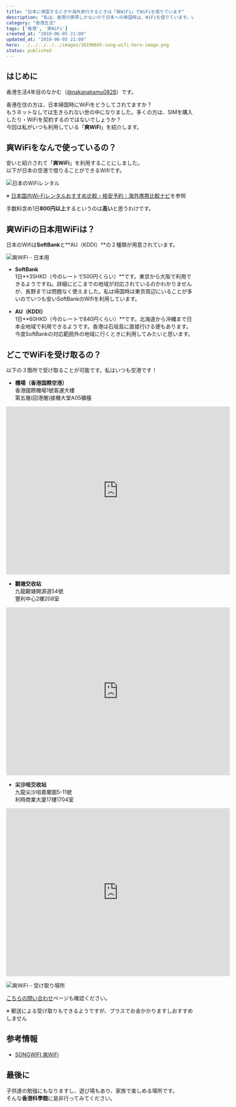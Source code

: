 ```yaml
---
title: "日本に帰国するときや海外旅行するときは「爽WiFi」でWiFiを借りています"
description: "私は、香港の携帯しかないので日本への帰国時は、WiFiを借りています。いつもWiFiの契約に利用している爽WiFiを紹介します"
category: "香港生活"
tags: ['香港', '爽WiFi']
created_at: "2019-06-05 21:00"
updated_at: "2019-06-05 21:00"
hero: ../../../../../images/20190605-song-wifi-hero-image.png
status: published
---
```


## はじめに

香港生活4年目のなかむ（[@nakanakamu0828](https://twitter.com/nakanakamu0828)）です。  

香港在住の方は、日本帰国時にWiFiをどうしてされてますか？  
もうネットなしでは生きられない世の中になりました。多くの方は、SIMを購入したり・WiFiを契約するのではないでしょうか？  
今回は私がいつも利用している「**爽WiFi**」を紹介します。

## 爽WiFiをなんで使っているの？
安いと紹介されて「**爽WiFi**」を利用することにしました。  
以下が日本の空港で借りることができるWifiです。  

![日本のWiFiレンタル](../../../../../images/uploads/2019/06/05/song_wifi/picture-2.png)

※ [日本国内Wi-Fiレンタルおすすめ比較・格安予約｜海外携帯比較ナビ](https://www.mobistar.jp/wifi-domestic.htm)を参照

手数料含め1日**800円以上**するというのは**高い**と思うわけです。


## 爽WiFiの日本用WiFiは？
日本のWifiは**SoftBank**と**AU（KDDI）**の２種類が用意されています。

![爽WiFi - 日本用](../../../../../images/uploads/2019/06/05/song_wifi/picture-1.png)

- **SoftBank**  
  1日**35HKD（今のレートで500円くらい）**です。東京から大阪で利用できるようですね。詳細にどこまでの地域が対応されているのかわかりませんが、長野までは問題なく使えました。私は帰国時は東京周辺にいることが多いのでいつも安いSoftBankのWifiを利用しています。

- **AU（KDDI）**  
  1日**60HKD（今のレートで840円くらい）**です。北海道から沖縄まで日本全地域で利用できるようです。香港は石垣島に直接行ける便もあります。今度SoftBankの対応範囲外の地域に行くときに利用してみたいと思います。


## どこでWiFiを受け取るの？
以下の３箇所で受け取ることが可能です。私はいつも空港です！

- **機場（香港国際空港）**  
  香港國際機場1號客運大樓  
  第五層(回港層)接機大堂A05櫃檯  

<iframe src="https://www.google.com/maps/embed?pb=!1m14!1m8!1m3!1d922.7557407047487!2d113.9338731!3d22.3149713!3m2!1i1024!2i768!4f13.1!3m3!1m2!1s0x3403e2e7f7fb14ab%3A0x3af0d9233ef0820e!2z44K_44O844Of44OK44Or77yRIDEgU2t5IFBsYXphIFJkLCBDaGVrIExhcCBLb2s!5e0!3m2!1sja!2shk!4v1559747623805!5m2!1sja!2shk" width="600" height="450" frameborder="0" style="border:0" allowfullscreen></iframe>


- **觀塘交收站**  
  九龍觀塘開源道54號  
  豐利中心2樓208室  

<iframe src="https://www.google.com/maps/embed?pb=!1m18!1m12!1m3!1d1845.5832986174435!2d114.22300225806752!3d22.309538296329706!2m3!1f0!2f0!3f0!3m2!1i1024!2i768!4f13.1!3m3!1m2!1s0x34040145a7da2119%3A0xc76dc5bb4b66d130!2s54+Hoi+Yuen+Rd%2C+Kwun+Tong!5e0!3m2!1sja!2shk!4v1559747781538!5m2!1sja!2shk" width="600" height="450" frameborder="0" style="border:0" allowfullscreen></iframe>


- **尖沙咀交收站**  
  九龍尖沙咀嘉蘭圍5-11號  
  利時商業大廈17樓1704室  

<iframe src="https://www.google.com/maps/embed?pb=!1m18!1m12!1m3!1d3691.42001671126!2d114.17300481495475!3d22.299949585323816!2m3!1f0!2f0!3f0!3m2!1i1024!2i768!4f13.1!3m3!1m2!1s0x340400eef4dd299d%3A0xcb00b0a7cf515d48!2sRise+Commercial+Building%2C+5-11+Granville+Circuit%2C+Tsim+Sha+Tsui!5e0!3m2!1sja!2shk!4v1559747873618!5m2!1sja!2shk" width="600" height="450" frameborder="0" style="border:0" allowfullscreen></iframe>

![爽WiFi - 受け取り場所](../../../../../images/uploads/2019/06/05/song_wifi/picture-3.png)

[こちらの問い合わせ](https://www.songwifi.com.hk/contact-us)ページも確認ください。

※ 郵送による受け取りもできるようですが、プラスでお金かかりますしおすすめしません


## 参考情報
- [SONGWIFI 爽WiFi](https://www.songwifi.com.hk/)

## 最後に
子供達の勉強にもなりますし、遊び場もあり、家族で楽しめる場所です。  
そんな**香港科學館**に是非行ってみてください。